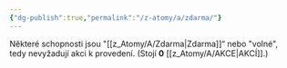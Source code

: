 ```yaml
---
{"dg-publish":true,"permalink":"/z-atomy/a/zdarma/"}
---
```


Některé schopnosti jsou "[[z_Atomy/A/Zdarma\|Zdarma]]“ nebo "volné", tedy nevyžadují akci k provedení. (Stojí **0** [[z_Atomy/A/AKCE\|AKCÍ]].)